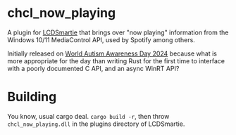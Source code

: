 # chcl_now_playing
A plugin for [LCDSmartie](https://github.com/LCD-Smartie/LCDSmartie) that brings over "now playing" information from the Windows 10/11 MediaControl API, used by Spotify among others.

Initially released on [World Autism Awareness Day 2024](https://www.un.org/en/observances/autism-day) because what is more appropriate for the day than writing Rust for the first time to interface with a poorly documented C API, and an async WinRT API?

# Building
You know, usual cargo deal. `cargo build -r`, then throw `chcl_now_playing.dll` in the plugins directory of LCDSmartie.
